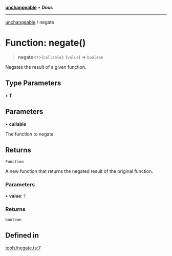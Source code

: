[**unchangeable**](../README.md) • **Docs**

***

[unchangeable](../README.md) / negate

# Function: negate()

> **negate**\<`T`\>(`callable`): (`value`) => `boolean`

Negates the result of a given function.

## Type Parameters

• **T**

## Parameters

• **callable**

The function to negate.

## Returns

`Function`

A new function that returns the negated result of the original function.

### Parameters

• **value**: `T`

### Returns

`boolean`

## Defined in

[tools/negate.ts:7](https://github.com/nevoland/unchangeable/blob/ad66755f095504a94d40a3a96d1734780b3bf9ee/lib/tools/negate.ts#L7)
